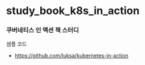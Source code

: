 # study_book_k8s_in_action
### 쿠버네티스 인 액션 책 스터디

샘플 코드
- https://github.com/luksa/kubernetes-in-action
